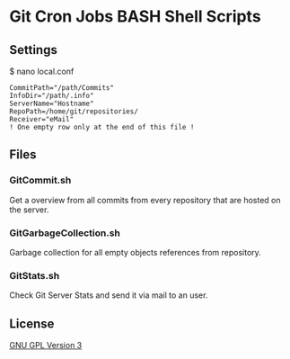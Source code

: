 # Git Cron Jobs BASH Shell Scripts

## Settings

$ nano local.conf

    CommitPath="/path/Commits"
    InfoDir="/path/.info"
    ServerName="Hostname"
    RepoPath=/home/git/repositories/
    Receiver="eMail"
    ! One empty row only at the end of this file !


## Files

### GitCommit.sh

Get a overview from all commits from every repository that are hosted on the server.


### GitGarbageCollection.sh

Garbage collection for all empty objects references from repository.


### GitStats.sh

Check Git Server Stats and send it via mail to an user.


## License

[GNU GPL Version 3](http://www.gnu.org/copyleft/gpl.html)